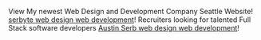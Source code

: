 View My newest Web Design and Development Company Seattle Website! [serbyte web design web development](https://www.serbyte.net/)!
Recruiters looking for talented Full Stack software developers [Austin Serb web design web development](https://www.serbyte.net/recruiter)!
